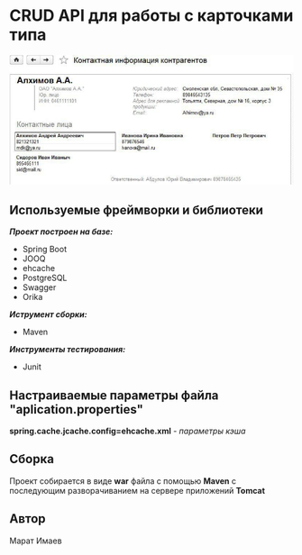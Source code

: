 # CRUD API для работы с карточками типа
![alt text](https://github.com/maratimaev/ContractorsDirectory/blob/master/pic/crud.jpg)

## Используемые фреймворки и библиотеки
***Проект построен на базе:***
- Spring Boot
- JOOQ
- ehcache
- PostgreSQL
- Swagger
- Orika

***Иструмент сборки:***
- Maven

***Инструменты тестирования:***
- Junit

## Настраиваемые параметры файла "aplication.properties"
**spring.cache.jcache.config=ehcache.xml** - *параметры кэша*

## Сборка
Проект собирается в виде **war** файла с помощью **Maven** с последующим разворачиванием на сервере приложений **Tomcat**

## Автор 
Марат Имаев
